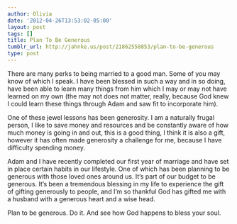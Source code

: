 ```yaml
---
author: Olivia
date: '2012-04-26T13:53:02-05:00'
layout: post
tags: []
title: Plan To Be Generous
tumblr_url: http://jahnke.us/post/21862558853/plan-to-be-generous
type: post
---
```


There are many perks to being married to a good man. Some of you may know of which I speak. I have been blessed in such a way and in so doing, have been able to learn many things from him which I may or may not have learned on my own (the may not does not matter, really, because God knew I could learn these things through Adam and saw fit to incorporate him). 

One of these jewel lessons has been generosity. I am a naturally frugal person, I like to save money and resources and be constantly aware of how much money is going in and out, this is a good thing, I think it is also a gift, however it has often made generosity a challenge for me, because I have difficulty spending money. 

Adam and I have recently completed our first year of marriage and have set in place certain habits in our lifestyle. One of which has been planning to be generous with those loved ones around us. It’s part of our budget to be generous. It’s been a tremendous blessing in my life to experience the gift of gifting generously to people, and I’m so thankful God has gifted me with a husband with a generous heart and a wise head. 

Plan to be generous. Do it. And see how God happens to bless your soul.
